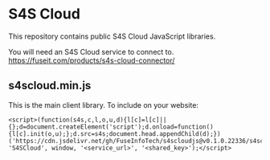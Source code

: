 # S4S Cloud
This repository contains public S4S Cloud JavaScript libraries.

You will need an S4S Cloud service to connect to.
https://fuseit.com/products/s4s-cloud-connector/

## s4scloud.min.js
This is the main client library. To include on your website:
```
<script>(function(s4s,c,l,o,u,d){l[c]=l[c]||{};d=document.createElement('script');d.onload=function(){l[c].init(o,u);};d.src=s4s;document.head.appendChild(d);})('https://cdn.jsdelivr.net/gh/FuseInfoTech/s4scloudjs@v0.1.0.22336/s4scloud.min.js', 'S4SCloud', window, '<service_url>', '<shared_key>');</script>
```